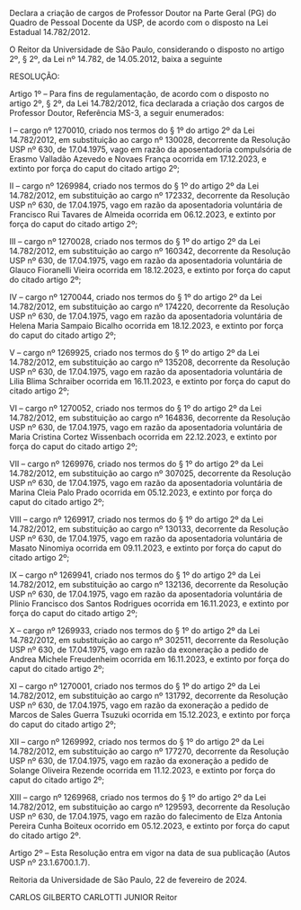 Declara a criação de cargos de Professor Doutor na Parte Geral (PG) do Quadro de Pessoal Docente da USP, de acordo com o disposto na Lei Estadual 14.782/2012.

O Reitor da Universidade de São Paulo, considerando o disposto no artigo 2º, § 2º, da Lei nº 14.782, de 14.05.2012, baixa a seguinte

RESOLUÇÃO:

Artigo 1º – Para fins de regulamentação, de acordo com o disposto no artigo 2º, § 2º, da Lei 14.782/2012, fica declarada a criação dos cargos de Professor Doutor, Referência MS-3, a seguir enumerados:

I – cargo nº 1270010, criado nos termos do § 1º do artigo 2º da Lei 14.782/2012, em substituição ao cargo nº 130028, decorrente da Resolução USP nº 630, de 17.04.1975, vago em razão da aposentadoria compulsória de Erasmo Valladão Azevedo e Novaes França ocorrida em 17.12.2023, e extinto por força do caput do citado artigo 2º;

II – cargo nº 1269984, criado nos termos do § 1º do artigo 2º da Lei 14.782/2012, em substituição ao cargo nº 172332, decorrente da Resolução USP nº 630, de 17.04.1975, vago em razão da aposentadoria voluntária de Francisco Rui Tavares de Almeida ocorrida em 06.12.2023, e extinto por força do caput do citado artigo 2º;

III – cargo nº 1270028, criado nos termos do § 1º do artigo 2º da Lei 14.782/2012, em substituição ao cargo nº 160342, decorrente da Resolução USP nº 630, de 17.04.1975, vago em razão da aposentadoria voluntária de Glauco Fioranelli Vieira ocorrida em 18.12.2023, e extinto por força do caput do citado artigo 2º;

IV – cargo nº 1270044, criado nos termos do § 1º do artigo 2º da Lei 14.782/2012, em substituição ao cargo nº 174220, decorrente da Resolução USP nº 630, de 17.04.1975, vago em razão da aposentadoria voluntária de Helena Maria Sampaio Bicalho ocorrida em 18.12.2023, e extinto por força do caput do citado artigo 2º;

V – cargo nº 1269925, criado nos termos do § 1º do artigo 2º da Lei 14.782/2012, em substituição ao cargo nº 135208, decorrente da Resolução USP nº 630, de 17.04.1975, vago em razão da aposentadoria voluntária de Lilia Blima Schraiber ocorrida em 16.11.2023, e extinto por força do caput do citado artigo 2º;

VI – cargo nº 1270052, criado nos termos do § 1º do artigo 2º da Lei 14.782/2012, em substituição ao cargo nº 164836, decorrente da Resolução USP nº 630, de 17.04.1975, vago em razão da aposentadoria voluntária de Maria Cristina Cortez Wissenbach ocorrida em 22.12.2023, e extinto por força do caput do citado artigo 2º;

VII – cargo nº 1269976, criado nos termos do § 1º do artigo 2º da Lei 14.782/2012, em substituição ao cargo nº 307025, decorrente da Resolução USP nº 630, de 17.04.1975, vago em razão da aposentadoria voluntária de Marina Cleia Palo Prado ocorrida em 05.12.2023, e extinto por força do caput do citado artigo 2º;

VIII – cargo nº 1269917, criado nos termos do § 1º do artigo 2º da Lei 14.782/2012, em substituição ao cargo nº 130133, decorrente da Resolução USP nº 630, de 17.04.1975, vago em razão da aposentadoria voluntária de Masato Ninomiya ocorrida em 09.11.2023, e extinto por força do caput do citado artigo 2º;

IX – cargo nº 1269941, criado nos termos do § 1º do artigo 2º da Lei 14.782/2012, em substituição ao cargo nº 132136, decorrente da Resolução USP nº 630, de 17.04.1975, vago em razão da aposentadoria voluntária de Plinio Francisco dos Santos Rodrigues ocorrida em 16.11.2023, e extinto por força do caput do citado artigo 2º;

X – cargo nº 1269933, criado nos termos do § 1º do artigo 2º da Lei 14.782/2012, em substituição ao cargo nº 302511, decorrente da Resolução USP nº 630, de 17.04.1975, vago em razão da exoneração a pedido de Andrea Michele Freudenheim ocorrida em 16.11.2023, e extinto por força do caput do citado artigo 2º;

XI – cargo nº 1270001, criado nos termos do § 1º do artigo 2º da Lei 14.782/2012, em substituição ao cargo nº 131792, decorrente da Resolução USP nº 630, de 17.04.1975, vago em razão da exoneração a pedido de Marcos de Sales Guerra Tsuzuki ocorrida em 15.12.2023, e extinto por força do caput do citado artigo 2º;

XII – cargo nº 1269992, criado nos termos do § 1º do artigo 2º da Lei 14.782/2012, em substituição ao cargo nº 177270, decorrente da Resolução USP nº 630, de 17.04.1975, vago em razão da exoneração a pedido de Solange Oliveira Rezende ocorrida em 11.12.2023, e extinto por força do caput do citado artigo 2º;

XIII – cargo nº 1269968, criado nos termos do § 1º do artigo 2º da Lei 14.782/2012, em substituição ao cargo nº 129593, decorrente da Resolução USP nº 630, de 17.04.1975, vago em razão do falecimento de Elza Antonia Pereira Cunha Boiteux ocorrido em 05.12.2023, e extinto por força do caput do citado artigo 2º.

Artigo 2º – Esta Resolução entra em vigor na data de sua publicação (Autos USP nº 23.1.6700.1.7).

Reitoria da Universidade de São Paulo, 22 de fevereiro de 2024.

CARLOS GILBERTO CARLOTTI JUNIOR
Reitor